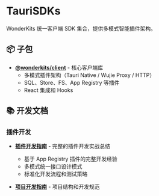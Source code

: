 # TauriSDKs

WonderKits 统一客户端 SDK 集合，提供多模式智能插件架构。

## 📦 子包

- **[@wonderkits/client](./packages/client/)** - 核心客户端库
  - 多模式插件架构（Tauri Native / Wujie Proxy / HTTP）
  - SQL、Store、FS、App Registry 等插件
  - React 集成和 Hooks

## 📚 开发文档

### 插件开发
- **[插件开发指南](./packages/client/PLUGIN_DEVELOPMENT_GUIDE.md)** - 完整的插件开发实战总结
  - 基于 App Registry 插件的完整开发经验
  - 多模式统一接口设计模式  
  - 标准化开发流程和测试策略

- **[项目开发指南](./packages/client/CLAUDE.md)** - 项目结构和开发规范
